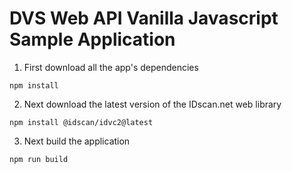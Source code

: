 # DVS Web API Vanilla Javascript Sample Application

1. First download  all the app's dependencies

```
npm install
```

2. Next download the latest version of the IDscan.net web library

```
npm install @idscan/idvc2@latest
```

3. Next build the application

```
npm run build
```
